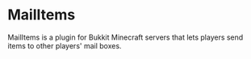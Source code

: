 MailItems
=========

MailItems is a plugin for Bukkit Minecraft servers that lets players send items to other players' mail boxes.
